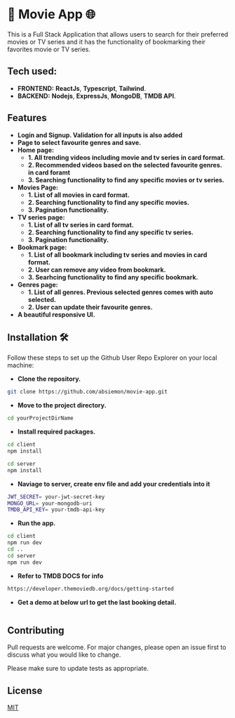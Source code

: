 # 🚀 Movie App 🌐

This is a Full Stack Application  that allows users to search for their preferred movies or TV series and it has the functionality of bookmarking their favorites movie or TV series. 

## Tech used:
- **FRONTEND:** **ReactJs**, **Typescript**, **Tailwind**.
- **BACKEND:** **Nodejs**, **ExpressJs**, **MongoDB**, **TMDB API**.

## Features

- **Login and Signup. Validation for all inputs is also added**
- **Page to select favourite genres and save.**
- **Home page:**
    - **1. All trending videos including movie and tv series in card format.**
    - **2. Recommended videos based on the selected favourite genres. in card foramt**
    - **3. Searching functionality to find any specific movies or tv series.**
- **Movies Page:**
    - **1. List of all movies in card format.**
    - **2. Searching functionality to find any specific movies.**
    - **3. Pagination functionality.**
- **TV series page:**
    - **1. List of all tv series in card format.**
    - **2. Searching functionality to find any specific tv series.**
    - **3. Pagination functionality.**
- **Bookmark page:**
    - **1. List of all bookmark including tv series and movies in card format.**
    - **2. User can remove any video from bookmark.**
    - **3. Searhcing functionality to find any specific bookmark.**
- **Genres page:**
    - **1. List of all genres. Previous selected genres comes with auto selected.**
    - **2. User can update their favourite genres.**
- **A beautiful responsive UI.**


## Installation 🛠️

Follow these steps to set up the Github User Repo Explorer on your local machine:

- **Clone the repository.**
```bash
git clone https://github.com/absiemon/movie-app.git
```
- **Move to the project directory.**
```bash
cd yourProjectDirName
```
- **Install required packages.**
```bash
cd client
npm install

cd server
npm install
```

- **Naviage to server, create env file and add your credentials into it**
```bash
JWT_SECRET= your-jwt-secret-key
MONGO_URL= your-mongodb-uri
TMDB_API_KEY= your-tmdb-api-key
```

- **Run the app.**
```bash
cd client
npm run dev
cd ..
cd server
npm run dev
```

- **Refer to TMDB DOCS for info**
```bash
https://developer.themoviedb.org/docs/getting-started
```

- **Get a demo at below url to get the last booking detail.**
```bash

```

## Contributing

Pull requests are welcome. For major changes, please open an issue first
to discuss what you would like to change.

Please make sure to update tests as appropriate.

## License

[MIT](https://choosealicense.com/licenses/mit/)

